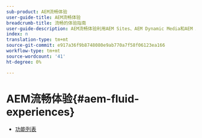 ```yaml
---
sub-product: AEM流畅体验
user-guide-title: AEM流畅体验
breadcrumb-title: 流畅的体验指南
user-guide-description: AEM流畅体验利用AEM Sites、AEM Dynamic Media和AEM Assets等强大的功能集，为无头内容投放提供强大的解决方案。
index: n
translation-type: tm+mt
source-git-commit: e917a36f9b8748080e9ab770a7f58f06123ea166
workflow-type: tm+mt
source-wordcount: '41'
ht-degree: 0%

---
```



# AEM流畅体验{#aem-fluid-experiences}

+ [功能列表](/help/fluid-experiences/feature-list.md)